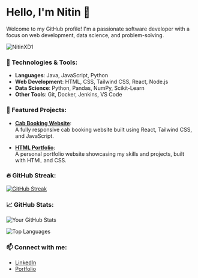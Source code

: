 # Hello, I'm Nitin 👋

Welcome to my GitHub profile! I'm a passionate software developer with a focus on web development, data science, and problem-solving.

<img src="https://komarev.com/ghpvc/?username=NitinXD1&label=Profile%20views&color=0e75b6&style=flat" alt="NitinXD1" />

### 🔧 Technologies & Tools:
- **Languages**: Java, JavaScript, Python
- **Web Development**: HTML, CSS, Tailwind CSS, React, Node.js
- **Data Science**: Python, Pandas, NumPy, Scikit-Learn
- **Other Tools**: Git, Docker, Jenkins, VS Code

### 🌟 Featured Projects:

- **[Cab Booking Website](https://github.com/NitinXD1/cab-booking-website)**:  
  A fully responsive cab booking website built using React, Tailwind CSS, and JavaScript.
  
- **[HTML Portfolio](https://github.com/NitinXD1/html-portfolio)**:  
  A personal portfolio website showcasing my skills and projects, built with HTML and CSS.

### 🔥 GitHub Streak:
[![GitHub Streak](https://streak-stats.demolab.com?user=NitinXD1&theme=radical&hide_border=true)](https://git.io/streak-stats)

### 📈 GitHub Stats:
![Your GitHub Stats](https://github-readme-stats.vercel.app/api?username=NitinXD1&show_icons=true&theme=radical&hide_border=true)

![Top Languages](https://github-readme-stats.vercel.app/api/top-langs/?username=NitinXD1&layout=compact&theme=radical&hide_border=true)

### 📫 Connect with me:
- [LinkedIn](https://www.linkedin.com/in/your-profile)
- [Portfolio](https://your-portfolio-link.com)
